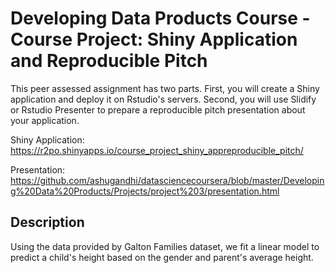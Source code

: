 # Developing Data Products Course - Course Project: Shiny Application and Reproducible Pitch
This peer assessed assignment has two parts. First, you will create a Shiny application and deploy it on Rstudio's servers. Second, you will use Slidify or Rstudio Presenter to prepare a reproducible pitch presentation about your application.

Shiny Application: https://r2po.shinyapps.io/course_project_shiny_appreproducible_pitch/

Presentation: https://github.com/ashugandhi/datasciencecoursera/blob/master/Developing%20Data%20Products/Projects/project%203/presentation.html


## Description

Using the data provided by Galton Families dataset, we fit a linear model to predict a child's height based on the gender and parent's average height.
